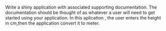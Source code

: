 Write a shiny application with associated supporting documentation. The documentation should be thought of as whatever a user will need to get started using your application.
In this aplication , the user enters the height in cm,then the application convert it to meter.